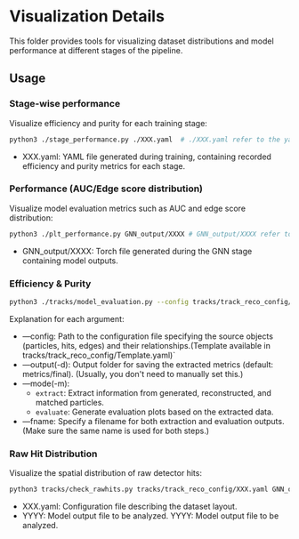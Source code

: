 # Visualization Details


This folder provides tools for visualizing dataset distributions and model performance at different stages of the pipeline.

## Usage
### Stage-wise performance

Visualize efficiency and purity for each training stage:

```bash
python3 ./stage_performance.py ./XXX.yaml  # ./XXX.yaml refer to the yaml file generated during training procedure, which contains the efficiency and purity for each stage.
```
* XXX.yaml: YAML file generated during training, containing recorded efficiency and purity metrics for each stage.
### Performance (AUC/Edge score distribution)

Visualize model evaluation metrics such as AUC and edge score distribution:
```bash
python3 ./plt_performance.py GNN_output/XXXX # GNN_output/XXXX refer to the torch file generated by GNN stage.
```
* GNN_output/XXXX: Torch file generated during the GNN stage containing model outputs.

### Efficiency & Purity 

```bash
python3 ./tracks/model_evaluation.py --config tracks/track_reco_config/XXX.yaml --output YYY --mode [extract:evaluate] --lepton [prompt:displaced] --fname ZZZ 
```
Explanation for each argument:
- —config: Path to the configuration file specifying the source objects (particles, hits, edges) and their relationships.(Template available in tracks/track_reco_config/Template.yaml)`
- —output(-d): Output folder for saving the extracted metrics (default: metrics/final). (Usually, you don't need to manually set this.)
- —mode(-m):
  *  `extract`: Extract information from generated, reconstructed, and matched particles.
  *  `evaluate`: Generate evaluation plots based on the extracted data.
- —fname: Specify a filename for both extraction and evaluation outputs. (Make sure the same name is used for both steps.)


### Raw Hit Distribution
Visualize the spatial distribution of raw detector hits:
```bash
python3 tracks/check_rawhits.py tracks/track_reco_config/XXX.yaml GNN_output/YYYY
```
* XXX.yaml: Configuration file describing the dataset layout.
* YYYY: Model output file to be analyzed.
YYYY: Model output file to be analyzed.
